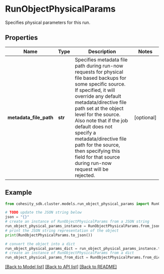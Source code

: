 # RunObjectPhysicalParams

Specifies physical parameters for this run.

## Properties

Name | Type | Description | Notes
------------ | ------------- | ------------- | -------------
**metadata_file_path** | **str** | Specifies metadata file path during run-now requests for physical file based backups for some specific source. If specified, it will override any default metadata/directive file path set at the object level for the source. Also note that if the job default does not specify a metadata/directive file path for the source, then specifying this field for that source during run-now request will be rejected. | [optional] 

## Example

```python
from cohesity_sdk.cluster.models.run_object_physical_params import RunObjectPhysicalParams

# TODO update the JSON string below
json = "{}"
# create an instance of RunObjectPhysicalParams from a JSON string
run_object_physical_params_instance = RunObjectPhysicalParams.from_json(json)
# print the JSON string representation of the object
print(RunObjectPhysicalParams.to_json())

# convert the object into a dict
run_object_physical_params_dict = run_object_physical_params_instance.to_dict()
# create an instance of RunObjectPhysicalParams from a dict
run_object_physical_params_from_dict = RunObjectPhysicalParams.from_dict(run_object_physical_params_dict)
```
[[Back to Model list]](../README.md#documentation-for-models) [[Back to API list]](../README.md#documentation-for-api-endpoints) [[Back to README]](../README.md)


